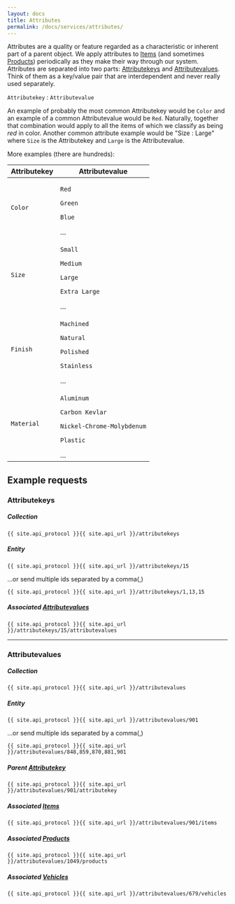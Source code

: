 ```yaml
---
layout: docs
title: Attributes
permalink: /docs/services/attributes/
---
```


[var_Attributekeys]: /docs/services/attributes/#attributekeys
[var_Attributevalues]: /docs/services/attributes/#attributevalues
[var_Items]: /docs/services/items
[var_Products]: /docs/services/products
[var_Vehicles]: /docs/services/vehicles

Attributes are a quality or feature regarded as a characteristic or inherent part of a parent object. We apply attributes to [Items][var_Items] (and sometimes [Products][var_Products]) 
periodically as they make their way through our system. Attributes are separated into two parts: [Attributekeys][var_Attributekeys] and [Attributevalues][var_Attributevalues]. Think of them as a key/value pair that are 
interdependent and never really used separately.

<p class="align-center">
    <code class="flag">Attributekey</code> : <code class="option">Attributevalue</code>
</p>

An example of probably the most common Attributekey would be <code class="flag">Color</code> and an example of a common Attributevalue would be <code class="option">Red</code>. Naturally, together that combination would apply to all the items of which we classify as being <em>red</em> in color. Another common attribute example would be "Size : Large" where <code class="flag">Size</code> is the Attributekey and <code class="option">Large</code> is the Attributevalue.

More examples (there are hundreds):

<table>
    <thead>
        <tr>
            <th><span class="flag">Attributekey</span></th>
            <th><span class="option">Attributevalue</span></th>
        </tr>
    </thead>
    <tbody>
        <tr>
            <td>
                <p><code class="flag">Color</code></p>
            </td>
            <td>
                <p><code class="option">Red</code></p>
                <p><code class="option">Green</code></p>
                <p><code class="option">Blue</code></p>
                ...
            </td>
        </tr>
        <tr>
            <td>
                <p><code class="flag">Size</code></p>
            </td>
            <td>
                <p><code class="option">Small</code></p>
                <p><code class="option">Medium</code></p>
                <p><code class="option">Large</code></p>
                <p><code class="option">Extra Large</code></p>
                ...
            </td>
        </tr>
        <tr>
            <td>
                <p><code class="flag">Finish</code></p>
            </td>
            <td>
                <p><code class="option">Machined</code></p>
                <p><code class="option">Natural</code></p>
                <p><code class="option">Polished</code></p>
                <p><code class="option">Stainless</code></p>
                ...
            </td>
        </tr>
        <tr>
            <td>
                <p><code class="flag">Material</code></p>
            </td>
            <td>
                <p><code class="option">Aluminum</code></p>
                <p><code class="option">Carbon Kevlar</code></p>
                <p><code class="option">Nickel-Chrome-Molybdenum</code></p>
                <p><code class="option">Plastic</code></p>
                ...
            </td>
        </tr>
    </tbody>
</table>

## Example requests

### Attributekeys

##### Collection

```
{{ site.api_protocol }}{{ site.api_url }}/attributekeys
```

##### Entity

```
{{ site.api_protocol }}{{ site.api_url }}/attributekeys/15
```

...or send multiple ids separated by a comma(,)

```
{{ site.api_protocol }}{{ site.api_url }}/attributekeys/1,13,15
```

##### Associated [Attributevalues][var_Attributevalues]

```
{{ site.api_protocol }}{{ site.api_url }}/attributekeys/15/attributevalues
```

---

### Attributevalues

##### Collection

```
{{ site.api_protocol }}{{ site.api_url }}/attributevalues
```

##### Entity

```
{{ site.api_protocol }}{{ site.api_url }}/attributevalues/901
```

...or send multiple ids separated by a comma(,)

```
{{ site.api_protocol }}{{ site.api_url }}/attributevalues/848,859,870,881,901
```

##### Parent [Attributekey][var_Attributekeys]

```
{{ site.api_protocol }}{{ site.api_url }}/attributevalues/901/attributekey
```

##### Associated [Items][var_Items]

```
{{ site.api_protocol }}{{ site.api_url }}/attributevalues/901/items
```

##### Associated [Products][var_Products]

```
{{ site.api_protocol }}{{ site.api_url }}/attributevalues/1049/products
```

##### Associated [Vehicles][var_Vehicles]

```
{{ site.api_protocol }}{{ site.api_url }}/attributevalues/679/vehicles
```
